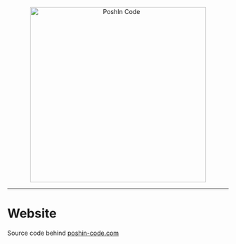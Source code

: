 <p style="text-align: center;">
    <img src="https://www.poshin-code.com/img/poshin-code-1-light-bg.png" alt="PoshIn Code" width="400">
</p>

---

# Website

Source code behind [poshin-code.com](https://www.poshin-code.com/)
